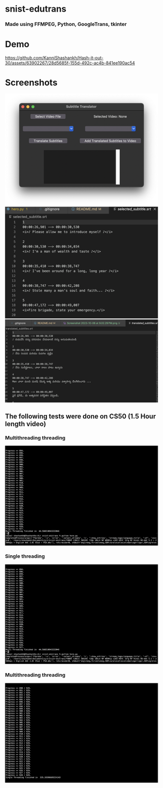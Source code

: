 # snist-edutrans
### Made using FFMPEG, Python, GoogleTrans, tkinter

# Demo
https://github.com/KanniShashankh/Hash-it-out-30/assets/63902267/28d5685f-155d-492c-ac4b-841ee190ac54


# Screenshots
![](photos/window.png)
![](photos/og.png)
![](photos/trans.png)

## The following tests were done on CS50 (1.5 Hour length video) 
### Multithreading  threading
![](photos/single.png)
### Single threading
![](photos/single.png)
### Multithreading threading
![](photos/multi.png)
